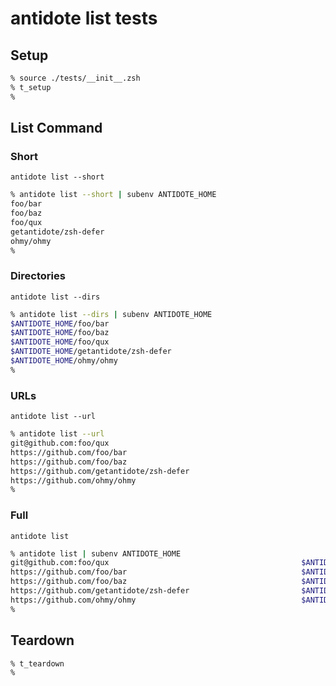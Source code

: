 # antidote list tests

## Setup

```zsh
% source ./tests/__init__.zsh
% t_setup
%
```

## List Command

### Short

`antidote list --short`

```zsh
% antidote list --short | subenv ANTIDOTE_HOME
foo/bar
foo/baz
foo/qux
getantidote/zsh-defer
ohmy/ohmy
%
```

### Directories

`antidote list --dirs`

```zsh
% antidote list --dirs | subenv ANTIDOTE_HOME
$ANTIDOTE_HOME/foo/bar
$ANTIDOTE_HOME/foo/baz
$ANTIDOTE_HOME/foo/qux
$ANTIDOTE_HOME/getantidote/zsh-defer
$ANTIDOTE_HOME/ohmy/ohmy
%
```

### URLs

`antidote list --url`

```zsh
% antidote list --url
git@github.com:foo/qux
https://github.com/foo/bar
https://github.com/foo/baz
https://github.com/getantidote/zsh-defer
https://github.com/ohmy/ohmy
%
```

### Full

`antidote list`

```zsh
% antidote list | subenv ANTIDOTE_HOME
git@github.com:foo/qux                                           $ANTIDOTE_HOME/foo/qux
https://github.com/foo/bar                                       $ANTIDOTE_HOME/foo/bar
https://github.com/foo/baz                                       $ANTIDOTE_HOME/foo/baz
https://github.com/getantidote/zsh-defer                         $ANTIDOTE_HOME/getantidote/zsh-defer
https://github.com/ohmy/ohmy                                     $ANTIDOTE_HOME/ohmy/ohmy
%
```

## Teardown

```zsh
% t_teardown
%
```
